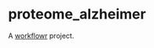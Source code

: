 # proteome_alzheimer

A [workflowr][] project.

[workflowr]: https://github.com/workflowr/workflowr
